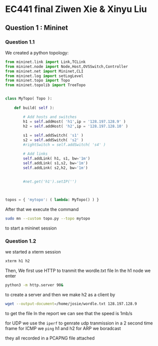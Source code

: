 # EC441 final Ziwen Xie & Xinyu Liu
## Question 1 : Mininet
### Question 1.1
We created a python topology:
``` python
from mininet.link import Link,TCLink
from mininet.node import Node,Host,OVSSwitch,Controller
from mininet.net import Mininet,CLI
from mininet.log import setLogLevel
from mininet.topo import Topo
from mininet.topolib import TreeTopo


class MyTopo( Topo ):
    
    def build( self ):

        # Add hosts and switches
        h1 = self.addHost( 'h1',ip = '128.197.128.9' )
        h2 = self.addHost( 'h2',ip = '128.197.128.10' )
        
        s1 = self.addSwitch( 's1' )
        s2 = self.addSwitch( 's2' )
        #rightSwitch = self.addSwitch( 's4' )

        # Add links
        self.addLink( h1, s1, bw='1m')
        self.addLink( s1,s2, bw='1m')
        self.addLink( s2,h2, bw='1m')
        
        
        #net.get('h1').setIP('')
        


topos = { 'mytopo': ( lambda: MyTopo() ) }
```
After that we execute the command
```sh
sudo mn --custom topo.py --topo mytopo
```
to start a mininet session

### Question 1.2 
we started a xterm session
```sh
xterm h1 h2
```
Then, We first use HTTP to tranmit the wordle.txt file
In the h1 node
 we enter
 ```sh
 python3 -m http.server 90&
 ```
 to create a server
 and then we make h2 as a client by 
 ```sh
 wget --output-document=/home/josie/wordle.txt 128.197.128.9
 ```
 to get the file
 In the report we can see that the speed is 1mb/s
 
 for UDP we use the `iperf` to genrate udp tranmission in a 2 second time frame
 for ICMP we `ping` h1 and h2
 for ARP we boradcast
 
 they all recorded in a PCAPNG file attached
 
